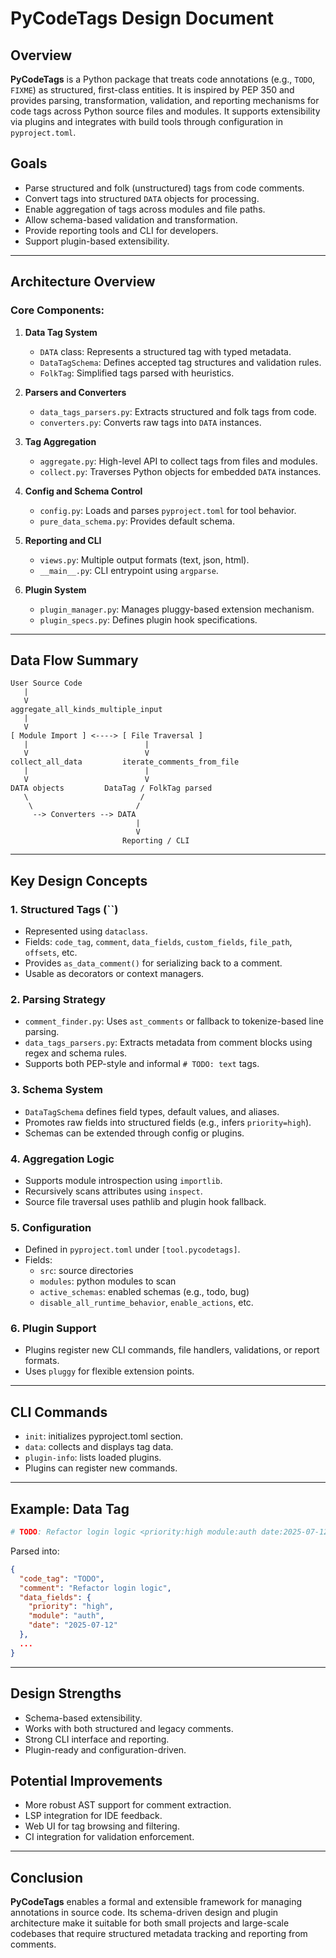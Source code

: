 # PyCodeTags Design Document

## Overview

**PyCodeTags** is a Python package that treats code annotations (e.g., `TODO`, `FIXME`) as structured, first-class entities. It is inspired by PEP 350 and provides parsing, transformation, validation, and reporting mechanisms for code tags across Python source files and modules. It supports extensibility via plugins and integrates with build tools through configuration in `pyproject.toml`.

## Goals

- Parse structured and folk (unstructured) tags from code comments.
- Convert tags into structured `DATA` objects for processing.
- Enable aggregation of tags across modules and file paths.
- Allow schema-based validation and transformation.
- Provide reporting tools and CLI for developers.
- Support plugin-based extensibility.

---

## Architecture Overview

### Core Components:

1. **Data Tag System**

   - `DATA` class: Represents a structured tag with typed metadata.
   - `DataTagSchema`: Defines accepted tag structures and validation rules.
   - `FolkTag`: Simplified tags parsed with heuristics.

2. **Parsers and Converters**

   - `data_tags_parsers.py`: Extracts structured and folk tags from code.
   - `converters.py`: Converts raw tags into `DATA` instances.

3. **Tag Aggregation**

   - `aggregate.py`: High-level API to collect tags from files and modules.
   - `collect.py`: Traverses Python objects for embedded `DATA` instances.

4. **Config and Schema Control**

   - `config.py`: Loads and parses `pyproject.toml` for tool behavior.
   - `pure_data_schema.py`: Provides default schema.

5. **Reporting and CLI**

   - `views.py`: Multiple output formats (text, json, html).
   - `__main__.py`: CLI entrypoint using `argparse`.

6. **Plugin System**

   - `plugin_manager.py`: Manages pluggy-based extension mechanism.
   - `plugin_specs.py`: Defines plugin hook specifications.

---

## Data Flow Summary

```
User Source Code
   |
   V
aggregate_all_kinds_multiple_input
   |
   V
[ Module Import ] <----> [ File Traversal ]
   |                          |
   V                          V
collect_all_data         iterate_comments_from_file
   |                          |
   V                          V
DATA objects         DataTag / FolkTag parsed
   \                         /
    \                       /
     --> Converters --> DATA
                            |
                            V
                         Reporting / CLI
```

---

## Key Design Concepts

### 1. **Structured Tags (**``**)**

- Represented using `dataclass`.
- Fields: `code_tag`, `comment`, `data_fields`, `custom_fields`, `file_path`, `offsets`, etc.
- Provides `as_data_comment()` for serializing back to a comment.
- Usable as decorators or context managers.

### 2. **Parsing Strategy**

- `comment_finder.py`: Uses `ast_comments` or fallback to tokenize-based line parsing.
- `data_tags_parsers.py`: Extracts metadata from comment blocks using regex and schema rules.
- Supports both PEP-style and informal `# TODO: text` tags.

### 3. **Schema System**

- `DataTagSchema` defines field types, default values, and aliases.
- Promotes raw fields into structured fields (e.g., infers `priority=high`).
- Schemas can be extended through config or plugins.

### 4. **Aggregation Logic**

- Supports module introspection using `importlib`.
- Recursively scans attributes using `inspect`.
- Source file traversal uses pathlib and plugin hook fallback.

### 5. **Configuration**

- Defined in `pyproject.toml` under `[tool.pycodetags]`.
- Fields:
  - `src`: source directories
  - `modules`: python modules to scan
  - `active_schemas`: enabled schemas (e.g., todo, bug)
  - `disable_all_runtime_behavior`, `enable_actions`, etc.

### 6. **Plugin Support**

- Plugins register new CLI commands, file handlers, validations, or report formats.
- Uses `pluggy` for flexible extension points.

---

## CLI Commands

- `init`: initializes pyproject.toml section.
- `data`: collects and displays tag data.
- `plugin-info`: lists loaded plugins.
- Plugins can register new commands.

---

## Example: Data Tag

```python
# TODO: Refactor login logic <priority:high module:auth date:2025-07-12>
```

Parsed into:

```json
{
  "code_tag": "TODO",
  "comment": "Refactor login logic",
  "data_fields": {
    "priority": "high",
    "module": "auth",
    "date": "2025-07-12"
  },
  ...
}
```

---

## Design Strengths

- Schema-based extensibility.
- Works with both structured and legacy comments.
- Strong CLI interface and reporting.
- Plugin-ready and configuration-driven.

## Potential Improvements

- More robust AST support for comment extraction.
- LSP integration for IDE feedback.
- Web UI for tag browsing and filtering.
- CI integration for validation enforcement.

---

## Conclusion

**PyCodeTags** enables a formal and extensible framework for managing annotations in source code. Its schema-driven design and plugin architecture make it suitable for both small projects and large-scale codebases that require structured metadata tracking and reporting from comments.

